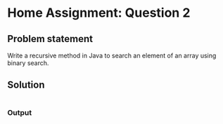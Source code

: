 # Home Assignment: Question 2
## Problem statement
Write a recursive method in Java to search an element of an array using binary search.

## Solution
```java

```

### Output
```

```